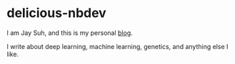 delicious-nbdev
================

<!-- WARNING: THIS FILE WAS AUTOGENERATED! DO NOT EDIT! -->

<div>

I am Jay Suh, and this is my personal [blog](https://galopyz.github.io/delicious-nbdev/blog/).

I write about deep learning, machine learning, genetics, and anything else I like.
